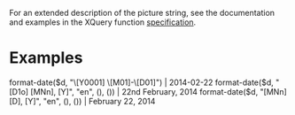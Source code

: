 For an extended description of the picture string, see the documentation and examples in the XQuery function
[specification](http://www.w3.org/TR/xpath-functions-30/#rules-for-datetime-formatting).

# Examples

format-date($d, "\[Y0001] \[M01]-\[D01]") | 2014-02-22
format-date($d, "\[D1o] \[MNn], \[Y]", "en", (), ()) | 22nd February, 2014
format-date($d, "\[MNn] \[D], \[Y]", "en", (), ()) | February 22, 2014